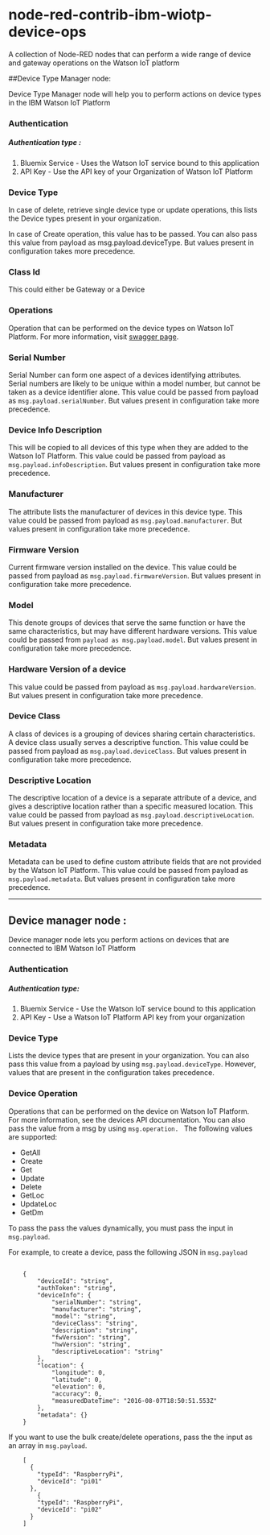 # node-red-contrib-ibm-wiotp-device-ops

A collection of Node-RED nodes that can perform a wide range of device and gateway operations on the Watson IoT platform

##Device Type Manager node:

Device Type Manager node will help you to perform actions on device types in the IBM Watson IoT Platform
### Authentication
##### Authentication type :  
1. Bluemix Service - Uses the Watson IoT service bound to this application
2. API Key - Use the API key of your Organization of Watson IoT Platform

### Device Type

In case of delete, retrieve single device type or update operations, this lists the Device types present in your organization.

In case of Create operation, this value has to be passed. You can also pass this value from payload as msg.payload.deviceType. But values present in configuration takes more precedence.

### Class Id
This could either be Gateway or a Device

### Operations
 Operation that can be performed on the device types on Watson IoT Platform. For more information, visit [swagger page](https://docs.internetofthings.ibmcloud.com/swagger/v0002.html).

### Serial Number
Serial Number can form one aspect of a devices identifying attributes. Serial numbers are likely to be unique within a model number, but cannot be taken as a device identifier alone. This value could be passed from payload as `msg.payload.serialNumber`. But values present in configuration take more precedence.

### Device Info Description
This will be copied to all devices of this type when they are added to the Watson IoT Platform. This value could be passed from payload as `msg.payload.infoDescription`. But values present in configuration take more precedence.

### Manufacturer
The attribute lists the manufacturer of devices in this device type. This value could be passed from payload as `msg.payload.manufacturer`. But values present in configuration take more precedence.

### Firmware Version
  Current firmware version installed on the device. This value could be passed from payload as `msg.payload.firmwareVersion`. But values present in configuration take more precedence.

### Model
This denote groups of devices that serve the same function or have the same characteristics, but may have different hardware versions. This value could be passed from `payload as msg.payload.model`. But values present in configuration take more precedence.

### Hardware Version of a device
 This value could be passed from payload as `msg.payload.hardwareVersion`. But values present in configuration take more precedence.

### Device Class
A class of devices is a grouping of devices sharing certain characteristics. A device class usually serves a descriptive function. This value could be passed from payload as `msg.payload.deviceClass`. But values present in configuration take more precedence.

### Descriptive Location
The descriptive location of a device is a separate attribute of a device, and gives a descriptive location rather than a specific measured location. This value could be passed from payload as `msg.payload.descriptiveLocation`. But values present in configuration take more precedence.

### Metadata  
Metadata can be used to define custom attribute fields that are not provided by the Watson IoT Platform. This value could be passed from payload as `msg.payload.metadata`. But values present in configuration take more precedence.



-------
## Device manager node :
Device manager node lets you perform actions on devices that are connected to IBM Watson IoT Platform

### Authentication
##### Authentication type:
1.	Bluemix Service - Use the Watson IoT service bound to this application
2.	API Key - Use a Watson IoT Platform API key from your organization

### Device Type
Lists the device types that are present in your organization. You can also pass this value from a payload by using `msg.payload.deviceType`. However, values that are present in the configuration takes precedence.

### Device Operation
Operations that can be performed on the device on Watson IoT Platform. For more information, see the devices API documentation. You can also pass the value from a msg by using `msg.operation. `
The following values are supported:
*	GetAll
*	Create
*	Get
*	Update
*	Delete
*	GetLoc
*	UpdateLoc
*	GetDm

To pass the pass the values dynamically, you must pass the input in` msg.payload`.

For example, to create a device, pass the following JSON in ` msg.payload `

```

    {
        "deviceId": "string",
        "authToken": "string",
        "deviceInfo": {
            "serialNumber": "string",
            "manufacturer": "string",
            "model": "string",
            "deviceClass": "string",
            "description": "string",
            "fwVersion": "string",
            "hwVersion": "string",
            "descriptiveLocation": "string"
        },
        "location": {
            "longitude": 0,
            "latitude": 0,
            "elevation": 0,
            "accuracy": 0,
            "measuredDateTime": "2016-08-07T18:50:51.553Z"
        },
        "metadata": {}
    }

```

If you want to use the bulk create/delete operations, pass the the input as an array in `msg.payload`.

```
    [
      {
        "typeId": "RaspberryPi",
        "deviceId": "pi01"
      },
        {
        "typeId": "RaspberryPi",
        "deviceId": "pi02"
      }
    ]

```
